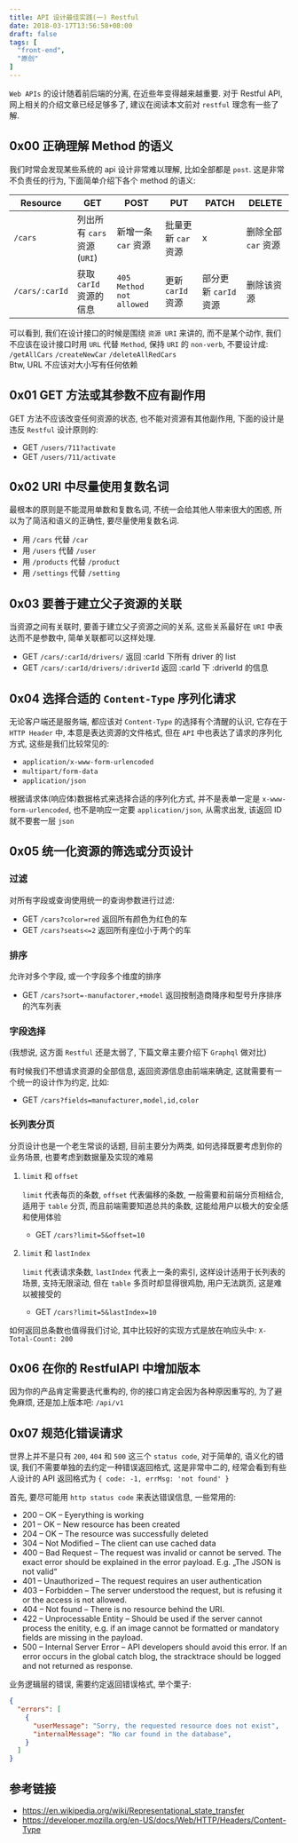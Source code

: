 ```yaml
---
title: API 设计最佳实践(一) Restful
date: 2018-03-17T13:56:58+08:00
draft: false
tags: [
  "front-end",
  "原创"
]
---
```


`Web APIs` 的设计随着前后端的分离, 在近些年变得越来越重要. 对于 Restful API, 网上相关的介绍文章已经足够多了, 建议在阅读本文前对 `restful` 理念有一些了解.

<!--more-->

## 0x00 正确理解 Method 的语义

我们时常会发现某些系统的 api 设计非常难以理解, 比如全部都是 `post`. 这是非常不负责任的行为, 下面简单介绍下各个 method 的语义:

| Resource | GET | POST | PUT | PATCH | DELETE |
| -------- | --- | ---- | --- | ----- | ------ |
| `/cars`  | 列出所有 `cars` 资源(`URI`) | 新增一条 `car` 资源 | 批量更新 `car` 资源 | x | 删除全部 `car` 资源 |
| `/cars/:carId` | 获取 `carId` 资源的信息 | `405 Method not allowed` | 更新 `carId` 资源 | 部分更新 `carId` 资源 | 删除该资源 |

可以看到, 我们在设计接口的时候是围绕 `资源 URI` 来讲的, 而不是某个动作, 我们不应该在设计接口时用 `URL` 代替 `Method`, 保持 `URI` 的 `non-verb`, 不要设计成: `/getAllCars` `/createNewCar` `/deleteAllRedCars`  
Btw, URL 不应该对大小写有任何依赖

## 0x01 GET 方法或其参数不应有副作用

GET 方法不应该改变任何资源的状态, 也不能对资源有其他副作用, 下面的设计是违反 `Restful` 设计原则的:

* GET `/users/711?activate`
* GET `/users/711/activate`

## 0x02 URI 中尽量使用复数名词

最根本的原则是不能混用单数和复数名词, 不统一会给其他人带来很大的困惑, 所以为了简洁和语义的正确性, 要尽量使用复数名词. 

* 用 `/cars` 代替 `/car`
* 用 `/users` 代替 `/user`
* 用 `/products` 代替 `/product`
* 用 `/settings` 代替 `/setting`

## 0x03 要善于建立父子资源的关联

当资源之间有关联时, 要善于建立父子资源之间的关系, 这些关系最好在 `URI` 中表达而不是参数中, 简单关联都可以这样处理.

* GET `/cars/:carId/drivers/` 返回 :carId 下所有 driver 的 list
* GET `/cars/:carId/drivers/:driverId` 返回 :carId 下 :driverId 的信息

## 0x04 选择合适的 `Content-Type` 序列化请求

无论客户端还是服务端, 都应该对 `Content-Type` 的选择有个清醒的认识, 它存在于 `HTTP Header` 中, 本意是表达资源的文件格式, 但在 `API` 中也表达了请求的序列化方式, 这些是我们比较常见的:

* `application/x-www-form-urlencoded`
* `multipart/form-data`
* `application/json`

根据请求体(响应体)数据格式来选择合适的序列化方式, 并不是表单一定是 `x-www-form-urlencoded`, 也不是响应一定要 `application/json`, 从需求出发, 该返回 ID 就不要套一层 `json`

## 0x05 统一化资源的筛选或分页设计

### 过滤

对所有字段或查询使用统一的查询参数进行过滤:

* GET `/cars?color=red` 返回所有颜色为红色的车
* GET `/cars?seats<=2` 返回所有座位小于两个的车

### 排序

允许对多个字段, 或一个字段多个维度的排序

* GET `/cars?sort=-manufactorer,+model` 返回按制造商降序和型号升序排序的汽车列表

### 字段选择

(我想说, 这方面 `Restful` 还是太弱了, 下篇文章主要介绍下 `Graphql` 做对比)

有时候我们不想请求资源的全部信息, 返回资源信息由前端来确定, 这就需要有一个统一的设计作为约定, 比如:

* GET `/cars?fields=manufacturer,model,id,color`

### 长列表分页

分页设计也是一个老生常谈的话题, 目前主要分为两类, 如何选择既要考虑到你的业务场景, 也要考虑到数据量及实现的难易

1.  `limit` 和 `offset`

    `limit` 代表每页的条数, `offset` 代表偏移的条数, 一般需要和前端分页相结合, 适用于 `table` 分页, 而且前端需要知道总共的条数, 这能给用户以极大的安全感和使用体验

    * GET `/cars?limit=5&offset=10`

2.  `limit` 和 `lastIndex`

    `limit` 代表请求条数, `lastIndex` 代表上一条的索引, 这样设计适用于长列表的场景, 支持无限滚动, 但在 `table` 多页时却显得很鸡肋, 用户无法跳页, 这是难以被接受的

    * GET `/cars?limit=5&lastIndex=10`

如何返回总条数也值得我们讨论, 其中比较好的实现方式是放在响应头中: `X-Total-Count: 200`

## 0x06 在你的 RestfulAPI 中增加版本

因为你的产品肯定需要迭代重构的, 你的接口肯定会因为各种原因重写的, 为了避免麻烦, 还是加上版本吧: `/api/v1`

## 0x07 规范化错误请求

世界上并不是只有 `200`, `404` 和 `500` 这三个 `status code`, 对于简单的, 语义化的错误, 我们不需要单独的去约定一种错误返回格式, 这是非常中二的, 经常会看到有些人设计的 API 返回格式为 `{ code: -1, errMsg: 'not found' }`

首先, 要尽可能用 `http status code` 来表达错误信息, 一些常用的:

* 200 – OK – Eyerything is working
* 201 – OK – New resource has been created
* 204 – OK – The resource was successfully deleted
* 304 – Not Modified – The client can use cached data
* 400 – Bad Request – The request was invalid or cannot be served. The exact error should be explained in the error payload. E.g. „The JSON is not valid“
* 401 – Unauthorized – The request requires an user authentication
* 403 – Forbidden – The server understood the request, but is refusing it or the access is not allowed.
* 404 – Not found – There is no resource behind the URI.
* 422 – Unprocessable Entity – Should be used if the server cannot process the enitity, e.g. if an image cannot be formatted or mandatory fields are missing in the payload.
* 500 – Internal Server Error – API developers should avoid this error. If an error occurs in the global catch blog, the stracktrace should be logged and not returned as response.

业务逻辑层的错误, 需要约定返回错误格式, 举个栗子:

```json
{
  "errors": [
    {
      "userMessage": "Sorry, the requested resource does not exist",
      "internalMessage": "No car found in the database",
    }
  ]
}
```

## 参考链接

* https://en.wikipedia.org/wiki/Representational_state_transfer
* https://developer.mozilla.org/en-US/docs/Web/HTTP/Headers/Content-Type